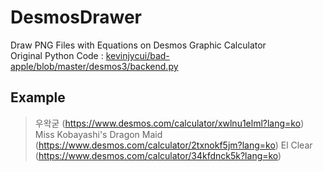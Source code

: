 # DesmosDrawer
Draw PNG Files with Equations on Desmos Graphic Calculator<br>
Original Python Code : [kevinjycui/bad-apple/blob/master/desmos3/backend.py](https://github.com/kevinjycui/bad-apple/blob/master/desmos3/backend.py)

## Example
> 우왁굳 (https://www.desmos.com/calculator/xwlnu1elml?lang=ko) <br>
> Miss Kobayashi's Dragon Maid (https://www.desmos.com/calculator/2txnokf5jm?lang=ko)
> El Clear (https://www.desmos.com/calculator/34kfdnck5k?lang=ko)
